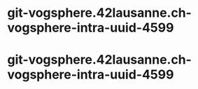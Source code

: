 # git-vogsphere.42lausanne.ch-vogsphere-intra-uuid-4599
# git-vogsphere.42lausanne.ch-vogsphere-intra-uuid-4599
